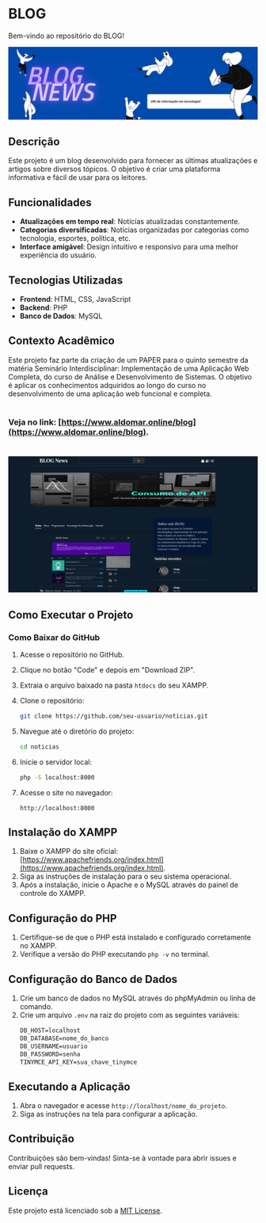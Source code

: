 
# BLOG

Bem-vindo ao repositório do BLOG!

![screenshot](static/images/blog.png)

## Descrição

Este projeto é um blog desenvolvido para fornecer as últimas atualizações e artigos sobre diversos tópicos. O objetivo é criar uma plataforma informativa e fácil de usar para os leitores.

## Funcionalidades

- **Atualizações em tempo real**: Notícias atualizadas constantemente.
- **Categorias diversificadas**: Notícias organizadas por categorias como tecnologia, esportes, política, etc.
- **Interface amigável**: Design intuitivo e responsivo para uma melhor experiência do usuário.

## Tecnologias Utilizadas

- **Frontend**: HTML, CSS, JavaScript
- **Backend**: PHP
- **Banco de Dados**: MySQL

## Contexto Acadêmico

Este projeto faz parte da criação de um PAPER para o quinto semestre da matéria Seminário Interdisciplinar: Implementação de uma Aplicação Web Completa, do curso de Análise e Desenvolvimento de Sistemas. O objetivo é aplicar os conhecimentos adquiridos ao longo do curso no desenvolvimento de uma aplicação web funcional e completa.


# 
### Veja no link: [https://www.aldomar.online/blog](https://www.aldomar.online/blog).
# 

![screenshot](static/images/image.png)

## Como Executar o Projeto

### Como Baixar do GitHub
1. Acesse o repositório no GitHub.
2. Clique no botão "Code" e depois em "Download ZIP".
3. Extraia o arquivo baixado na pasta `htdocs` do seu XAMPP.

1. Clone o repositório:
    ```bash
    git clone https://github.com/seu-usuario/noticias.git
    ```
2. Navegue até o diretório do projeto:
    ```bash
    cd noticias
    ```
3. Inicie o servidor local:
    ```bash
    php -S localhost:8000
    ```
4. Acesse o site no navegador:
    ```
    http://localhost:8000
    ```

## Instalação do XAMPP
1. Baixe o XAMPP do site oficial: [https://www.apachefriends.org/index.html](https://www.apachefriends.org/index.html).
2. Siga as instruções de instalação para o seu sistema operacional.
3. Após a instalação, inicie o Apache e o MySQL através do painel de controle do XAMPP.

## Configuração do PHP
1. Certifique-se de que o PHP está instalado e configurado corretamente no XAMPP.
2. Verifique a versão do PHP executando `php -v` no terminal.

## Configuração do Banco de Dados
1. Crie um banco de dados no MySQL através do phpMyAdmin ou linha de comando.
2. Crie um arquivo `.env` na raiz do projeto com as seguintes variáveis:
    ```plaintext
    DB_HOST=localhost
    DB_DATABASE=nome_do_banco
    DB_USERNAME=usuario
    DB_PASSWORD=senha
    TINYMCE_API_KEY=sua_chave_tinymce
    ```

## Executando a Aplicação
1. Abra o navegador e acesse `http://localhost/nome_do_projeto`.
2. Siga as instruções na tela para configurar a aplicação.

## Contribuição

Contribuições são bem-vindas! Sinta-se à vontade para abrir issues e enviar pull requests.

## Licença

Este projeto está licenciado sob a [MIT License](LICENSE).



